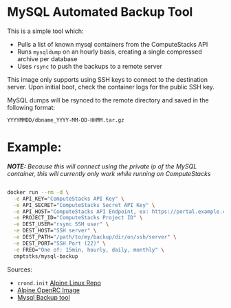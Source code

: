# MySQL Automated Backup Tool

This is a simple tool which:

  * Pulls a list of known mysql containers from the ComputeStacks API
  * Runs `mysqldump` on an hourly basis, creating a single compressed archive per database
  * Uses `rsync` to push the backups to a remote server


This image only supports using SSH keys to connect to the destination server. Upon initial boot, check the container logs for the public SSH key.

MySQL dumps will be rsynced to the remote directory and saved in the following format:

`YYYYMMDD/dbname_YYYY-MM-DD-HHMM.tar.gz`

# Example:

_**NOTE:** Because this will connect using the private ip of the MySQL container, this will currently only work while running on ComputeStacks_

```bash

docker run --rm -d \
  -e API_KEY="ComputeStacks API Key" \
  -e API_SECRET="ComputeStacks Secret API Key" \
  -e API_HOST="ComputeStacks API Endpoint, ex: https://portal.example.com/api" \
  -e PROJECT_ID="ComputeStacks Project ID" \
  -e DEST_USER="rsync SSH user" \
  -e DEST_HOST="SSH server" \
  -e DEST_PATH="/path/to/my/backup/dir/on/ssh/server" \
  -e DEST_PORT="SSH Port (22)" \
  -e FREQ="One of: 15min, hourly, daily, monthly" \
  cmptstks/mysql-backup  

```


Sources:

  * `crond.init` [Alpine Linux Repo](https://git.alpinelinux.org/aports/tree/main/busybox-initscripts/crond.initd)
  * [Alpine OpenRC Image](https://github.com/dockage/alpine/blob/master/3.9/openrc/Dockerfile)
  * [Mysql Backup tool](https://github.com/ComputeStacks/mysql-dumper)